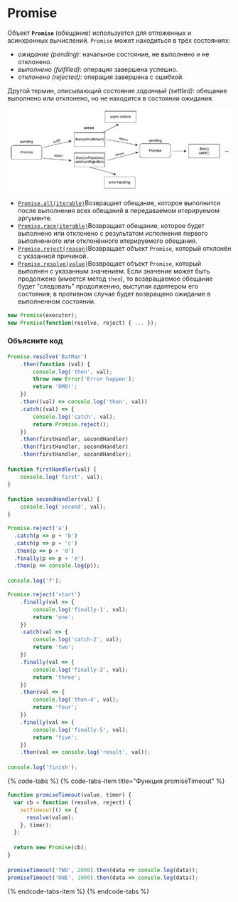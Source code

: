 # Promise

Объект **`Promise`** \(обещание\) используется для отложенных и асинхронных вычислений. `Promise` может находиться в трёх состояниях:

* _ожидание \(pending\)_: начальное состояние, не выполнено и не отклонено.
* _выполнено \(fulfilled\)_: операция завершена успешно.
* _отклонено \(rejected\)_: операция завершена с ошибкой.

Другой термин, описывающий состояние _заданный \(settled\)_: обещание выполнено или отклонено, но не находится в состоянии ожидания.

![](../.gitbook/assets/image%20%2831%29.png)

* [`Promise.all(iterable)`](https://developer.mozilla.org/ru/docs/Web/JavaScript/Reference/Global_Objects/Promise/all)Возвращает обещание, которое выполнится после выполнения всех обещаний в передаваемом итерируемом аргументе.
* [`Promise.race(iterable)`](https://developer.mozilla.org/ru/docs/Web/JavaScript/Reference/Global_Objects/Promise/race)Возвращает обещание, которое будет выполнено или отклонено с результатом исполнения первого выполненного или отклонённого итерируемого обещания.
* [`Promise.reject(reason)`](https://developer.mozilla.org/ru/docs/Web/JavaScript/Reference/Global_Objects/Promise/reject)Возвращает объект `Promise`, который отклонён с указанной причиной.
* [`Promise.resolve(value)`](https://developer.mozilla.org/ru/docs/Web/JavaScript/Reference/Global_Objects/Promise/resolve)Возвращает объект `Promise`, который выполнен с указанным значением. Если значение может быть продолжено \(имеется метод `then`\), то возвращаемое обещание будет "следовать" продолжению, выступая адаптером его состояния; в противном случае будет возвращено ожидание в выполненном состоянии.

```javascript
new Promise(executor);
new Promise(function(resolve, reject) { ... });
```

### Объясните код

```javascript
Promise.resolve('BatMan')
    .then(function (val) {
        console.log('then', val);
        throw new Error('Error happen');
        return 'OMG!';
    })
    .then((val) => console.log('then', val))
    .catch((val) => {
        console.log('catch', val);
        return Promise.reject();
    })
    .then(firstHandler, secondHandler)
    .then(firstHandler, secondHandler)
    .then(firstHandler, secondHandler);

function firstHandler(val) {
    console.log('first', val);
}

function secondHandler(val) {
    console.log('second', val);
}
```

```javascript
Promise.reject('a')
  .catch(p => p + 'b')
  .catch(p => p + 'c')
  .then(p => p + 'd')
  .finally(p => p + 'e')
  .then(p => console.log(p));
  
console.log('f');
```

```javascript
Promise.reject('start')
    .finally(val => {
        console.log('finally-1', val);
        return 'one';
    })
    .catch(val => {
        console.log('catch-2', val);
        return 'two';
    })
    .finally(val => {
        console.log('finally-3', val);
        return 'three';
    })
    .then(val => {
        console.log('then-4', val);
        return 'four';
    })
    .finally(val => {
        console.log('finally-5', val);
        return 'five';
    })
    .then(val => console.log('result', val));

console.log('finish');
```

{% code-tabs %}
{% code-tabs-item title="Функция promiseTimeout" %}
```javascript
function promiseTimeout(value, timer) {
  var cb = function (resolve, reject) {
    setTimeout(() => {
      resolve(value);
    }, timer);
  };

  return new Promise(cb);
}

promiseTimeout('TWO', 2000).then(data => console.log(data));
promiseTimeout('ONE', 1000).then(data => console.log(data));
```
{% endcode-tabs-item %}
{% endcode-tabs %}


